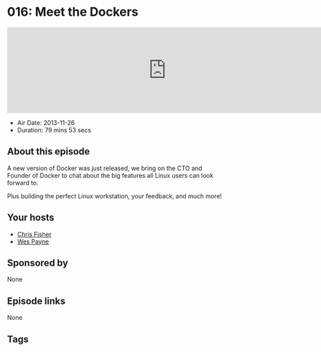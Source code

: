 # 016: Meet the Dockers

<iframe src="https://player.fireside.fm/v2/RUkczH-V+5Uvs927Y?theme=dark" width="740" height="200" frameborder="0" scrolling="no"></iframe>

* Air Date: 2013-11-26
* Duration: 79 mins 53 secs

## About this episode

A new version of Docker was just released, we bring on the CTO and Founder of Docker to chat about the big features all Linux users can look forward to.

Plus building the perfect Linux workstation, your feedback, and much more!

## Your hosts
* [Chris Fisher](https://linuxunplugged.com/hosts/chrislas)
* [Wes Payne](https://linuxunplugged.com/hosts/wes)

## Sponsored by

None



## Episode links

None



## Tags

